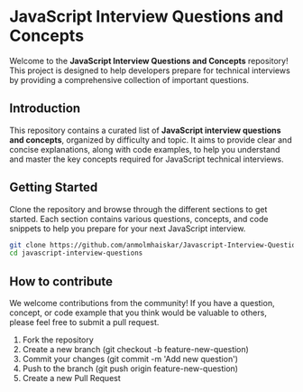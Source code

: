 # **JavaScript Interview Questions and Concepts**

Welcome to the **JavaScript Interview Questions and Concepts** repository! This project is designed to help developers prepare for technical interviews by providing a comprehensive collection of important questions.

## **Introduction**

This repository contains a curated list of **JavaScript interview questions and concepts**, organized by difficulty and topic. It aims to provide clear and concise explanations, along with code examples, to help you understand and master the key concepts required for JavaScript technical interviews.

## **Getting Started**

Clone the repository and browse through the different sections to get started. Each section contains various questions, concepts, and code snippets to help you prepare for your next JavaScript interview.

```bash
git clone https://github.com/anmolmhaiskar/Javascript-Interview-Questions.git
cd javascript-interview-questions
```


## **How to contribute**
We welcome contributions from the community! If you have a question, concept, or code example that you think would be valuable to others, please feel free to submit a pull request.

1. Fork the repository
2. Create a new branch (git checkout -b feature-new-question)
3. Commit your changes (git commit -m 'Add new question')
4. Push to the branch (git push origin feature-new-question)
5. Create a new Pull Request
